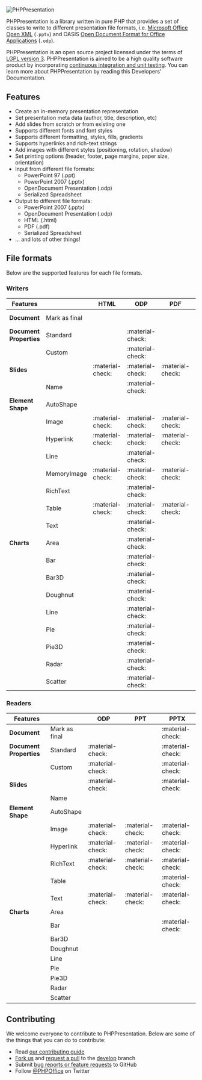 #

![PHPPresentation](images/PHPPresentationLogo.png)

PHPPresentation is a library written in pure PHP that provides a set of
classes to write to different presentation file formats, i.e.
[Microsoft Office Open XML](http://en.wikipedia.org/wiki/Office_Open_XML)
(`.pptx`) and OASIS [Open Document Format for Office Applications](http://en.wikipedia.org/wiki/OpenDocument) (`.odp`).

PHPPresentation is an open source project licensed under the terms of [LGPL
version 3](https://github.com/PHPOffice/PHPPresentation/blob/develop/COPYING.LESSER).
PHPPresentation is aimed to be a high quality software product by incorporating
[continuous integration and unit testing](https://github.com/PHPOffice/PHPPresentation/actions/workflows/php.yml).
You can learn more about PHPPresentation by reading this Developers'
Documentation.
<!---
-  and the `API Documentation <http://phpoffice.github.io/PHPPresentation/docs/develop/>`__
-->

## Features

- Create an in-memory presentation representation
- Set presentation meta data (author, title, description, etc)
- Add slides from scratch or from existing one
- Supports different fonts and font styles
- Supports different formatting, styles, fills, gradients
- Supports hyperlinks and rich-text strings
- Add images with different styles (positioning, rotation, shadow)
- Set printing options (header, footer, page margins, paper size, orientation)
- Input from different file formats:
    - PowerPoint 97 (.ppt)
    - PowerPoint 2007 (.pptx)
    - OpenDocument Presentation (.odp)
    - Serialized Spreadsheet
- Output to different file formats:
    - PowerPoint 2007 (.pptx)
    - OpenDocument Presentation (.odp)
    - HTML (.html)
    - PDF (.pdf)
    - Serialized Spreadsheet
- ... and lots of other things!

## File formats

Below are the supported features for each file formats.


### Writers

| Features                  |                      | HTML  | ODP   | PDF   | PPTX  |
|---------------------------|----------------------|-------|-------|-------|-------|
| **Document**              | Mark as final        |       |       |       | :material-check: |
| **Document Properties**   | Standard             |       | :material-check: |       | :material-check: |
|                           | Custom               |       | :material-check: |       | :material-check: |
| **Slides**                |                      | :material-check: | :material-check: | :material-check: | :material-check: |
|                           | Name                 |       | :material-check: |       |       |
| **Element Shape**         | AutoShape            |       |       |       | :material-check: |
|                           | Image                | :material-check: | :material-check: | :material-check: | :material-check: |
|                           | Hyperlink            | :material-check: | :material-check: | :material-check: | :material-check: |
|                           | Line                 |       | :material-check: |       | :material-check: |
|                           | MemoryImage          | :material-check: | :material-check: | :material-check: | :material-check: |
|                           | RichText             |       | :material-check: |       | :material-check: |
|                           | Table                | :material-check: | :material-check: | :material-check: | :material-check: |
|                           | Text                 |       | :material-check: |       | :material-check: |
| **Charts**                | Area                 |       | :material-check: |       | :material-check: |
|                           | Bar                  |       | :material-check: |       | :material-check: |
|                           | Bar3D                |       | :material-check: |       | :material-check: |
|                           | Doughnut             |       | :material-check: |       | :material-check: |
|                           | Line                 |       | :material-check: |       | :material-check: |
|                           | Pie                  |       | :material-check: |       | :material-check: |
|                           | Pie3D                |       | :material-check: |       | :material-check: |
|                           | Radar                |       | :material-check: |       | :material-check: |
|                           | Scatter              |       | :material-check: |       | :material-check: |


### Readers

| Features                  |                      | ODP   | PPT   | PPTX  |
|---------------------------|----------------------|-------|-------|-------|
| **Document**              | Mark as final        |       |       | :material-check: |
| **Document Properties**   | Standard             | :material-check: |       | :material-check: |
|                           | Custom               | :material-check: |       | :material-check: |
| **Slides**                |                      | :material-check: |       | :material-check: |
|                           | Name                 |       |       |       |
| **Element Shape**         | AutoShape            |       |       |       |
|                           | Image                | :material-check: | :material-check: | :material-check: |
|                           | Hyperlink            | :material-check: | :material-check: | :material-check: |
|                           | RichText             | :material-check: | :material-check: | :material-check: |
|                           | Table                |       |       | :material-check: |
|                           | Text                 | :material-check: | :material-check: | :material-check: |
| **Charts**                | Area                 |       |       |       |
|                           | Bar                  |       |       | :material-check: |
|                           | Bar3D                |       |       |       |
|                           | Doughnut             |       |       |       |
|                           | Line                 |       |       |       |
|                           | Pie                  |       |       |       |
|                           | Pie3D                |       |       |       |
|                           | Radar                |       |       |       |
|                           | Scatter              |       |       |       |


## Contributing

We welcome everyone to contribute to PHPPresentation. Below are some of the things that you can do to contribute:

-  Read [our contributing guide](https://github.com/PHPOffice/PHPPresentation/blob/master/CONTRIBUTING.md)
-  [Fork us](https://github.com/PHPOffice/PHPPresentation/fork) and [request a pull](https://github.com/PHPOffice/PHPPresentation/pulls) to the [develop](https://github.com/PHPOffice/PHPPresentation/tree/develop) branch
-  Submit [bug reports or feature requests](https://github.com/PHPOffice/PHPPresentation/issues) to GitHub
-  Follow [@PHPOffice](https://twitter.com/PHPOffice) on Twitter
